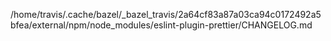 /home/travis/.cache/bazel/_bazel_travis/2a64cf83a87a03ca94c0172492a5bfea/external/npm/node_modules/eslint-plugin-prettier/CHANGELOG.md